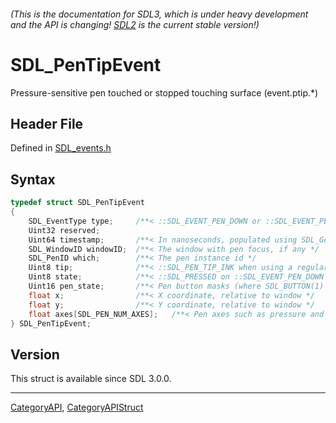 ###### (This is the documentation for SDL3, which is under heavy development and the API is changing! [SDL2](https://wiki.libsdl.org/SDL2/) is the current stable version!)
# SDL_PenTipEvent

Pressure-sensitive pen touched or stopped touching surface (event.ptip.*)

## Header File

Defined in [SDL_events.h](https://github.com/libsdl-org/SDL/blob/main/include/SDL3/SDL_events.h)

## Syntax

```c
typedef struct SDL_PenTipEvent
{
    SDL_EventType type;     /**< ::SDL_EVENT_PEN_DOWN or ::SDL_EVENT_PEN_UP */
    Uint32 reserved;
    Uint64 timestamp;       /**< In nanoseconds, populated using SDL_GetTicksNS() */
    SDL_WindowID windowID;  /**< The window with pen focus, if any */
    SDL_PenID which;        /**< The pen instance id */
    Uint8 tip;              /**< ::SDL_PEN_TIP_INK when using a regular pen tip, or ::SDL_PEN_TIP_ERASER if the pen is being used as an eraser (e.g., flipped to use the eraser tip)  */
    Uint8 state;            /**< ::SDL_PRESSED on ::SDL_EVENT_PEN_DOWN and ::SDL_RELEASED on ::SDL_EVENT_PEN_UP */
    Uint16 pen_state;       /**< Pen button masks (where SDL_BUTTON(1) is the first button, SDL_BUTTON(2) is the second button etc.), ::SDL_PEN_DOWN_MASK is set if the pen is touching the surface, and ::SDL_PEN_ERASER_MASK is set if the pen is (used as) an eraser. */
    float x;                /**< X coordinate, relative to window */
    float y;                /**< Y coordinate, relative to window */
    float axes[SDL_PEN_NUM_AXES];   /**< Pen axes such as pressure and tilt (ordered as per ::SDL_PenAxis) */
} SDL_PenTipEvent;
```

## Version

This struct is available since SDL 3.0.0.

----
[CategoryAPI](CategoryAPI), [CategoryAPIStruct](CategoryAPIStruct)

